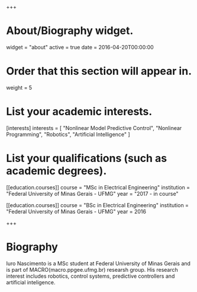 +++
# About/Biography widget.
widget = "about"
active = true
date = 2016-04-20T00:00:00

# Order that this section will appear in.
weight = 5

# List your academic interests.
[interests]
  interests = [
    "Nonlinear Model Predictive Control",
    "Nonlinear Programming",
    "Robotics",
    "Artificial Intelligence"
  ]

# List your qualifications (such as academic degrees).
[[education.courses]]
  course = "MSc in Electrical Engineering"
  institution = "Federal University of Minas Gerais - UFMG"
  year = "2017 - in course"

[[education.courses]]
  course = "BSc in Electrical Engineering"
  institution = "Federal University of Minas Gerais - UFMG"
  year = 2016
 
+++

# Biography

Iuro Nascimento is a MSc student at Federal University of Minas Gerais and is part of MACRO(macro.ppgee.ufmg.br) researsh group. His research interest includes robotics, control systems, predictive controllers and artificial inteligence.

